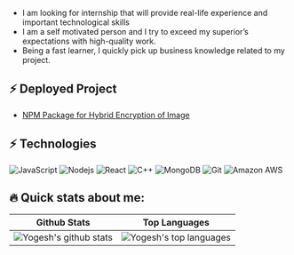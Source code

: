 

<!-- <a href="mailto: #"><img src="https://img.shields.io/badge/-@gmail.com-C5221E?&style=for-the-badge&logo=Gmail&logoColor=white" ></a>  -->
<!-- <a href="https://www.linkedin.com/in/yogesh-kumar-83b35a186/"><img src="https://img.shields.io/badge/Yogesh Kumar-%230077B5.svg?&style=for-the-badge&logo=linkedin&logoColor=white" ></a> <a href="https://github.com/kumaryogesh17"><img src="https://img.shields.io/badge/Yogesh Kumar-white.svg?&style=for-the-badge&logo=github&logoColor=black" ></a> -->


- I am looking for internship that will provide real-life experience and important technological skills
- I am a self motivated person and I try to exceed my superior’s expectations with high-quality work.
- Being a fast learner, I quickly pick up business knowledge related to my project.

## ⚡ Deployed Project
* [NPM Package for Hybrid Encryption of Image](https://www.npmjs.com/package/encrypt-image)

## ⚡ Technologies

![JavaScript](https://img.shields.io/badge/-JavaScript-black?style=flat-square&logo=javascript)
![Nodejs](https://img.shields.io/badge/-Nodejs-pink?style=flat-square&logo=Node.js)
![React](https://img.shields.io/badge/-React-black?style=flat-square&logo=react)
![C++](https://img.shields.io/badge/-C++-00599C?style=flat-square&logo=c)
![MongoDB](https://img.shields.io/badge/-MongoDB-black?style=flat-square&logo=mongodb)
![Git](https://img.shields.io/badge/-Git-black?style=flat-square&logo=git)
![Amazon AWS](https://img.shields.io/badge/Amazon%20AWS-232F3E?style=flat-square&logo=amazon-aws)

## 🔥 Quick stats about me:

| Github Stats | Top Languages |
| --- | --- |
| ![Yogesh's github stats](https://github-readme-stats.vercel.app/api?username=kumaryogesh17&show_icons=true&title_color=f6c&icon_color=f6cc&text_color=9f9f9f&bg_color=151515&count_private=true) | ![Yogesh's top languages](https://github-readme-stats.vercel.app/api/top-langs/?username=kumaryogesh17&show_icons=true&title_color=f6c&icon_color=f6c32c&text_color=9f9f9f&bg_color=151515&count_private=true&layout=compact) |


